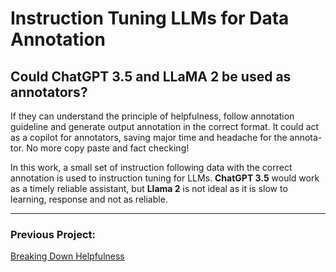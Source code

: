 # Instruction Tuning LLMs for Data Annotation

## Could ChatGPT 3.5 and LLaMA 2 be used as annotators?

If they can understand the principle of helpfulness, follow annotation guideline and generate output annotation in the correct format. It could act as a copilot for annotators, saving major time and headache for the annota- tor. No more copy paste and fact checking! 

In this work, a small set of instruction following data with the correct annotation is used to instruction tuning for LLMs. **ChatGPT 3.5** would work as a timely reliable assistant, but **Llama 2** is not ideal as it is slow to learning, response and not as reliable.

---

### Previous Project:
[Breaking Down Helpfulness](https://github.com/RL4LMT/Breaking-down-Helpfulness)

